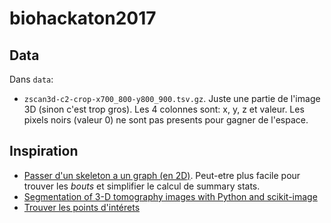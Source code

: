 # biohackaton2017


## Data

Dans `data`:

+ `zscan3d-c2-crop-x700_800-y800_900.tsv.gz`. Juste une partie de l'image 3D (sinon c'est trop gros). Les 4 colonnes sont: x, y, z et valeur. Les pixels noirs (valeur 0) ne sont pas presents pour gagner de l'espace. 

## Inspiration

+ [Passer d'un skeleton a un graph (en 2D)](https://gist.github.com/jeanpat/5712699). Peut-etre plus facile pour trouver les *bouts* et simplifier le calcul de summary stats.
+ [Segmentation of 3-D tomography images with Python and scikit-image](http://emmanuelle.github.io/segmentation-of-3-d-tomography-images-with-python-and-scikit-image.html)
+ [Trouver les points d'intérets](http://scikit-image.org/docs/dev/auto_examples/features_detection/plot_corner.html#sphx-glr-auto-examples-features-detection-plot-corner-py)